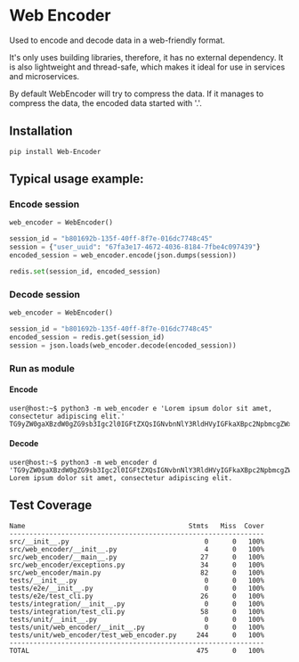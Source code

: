 # Web Encoder

Used to encode and decode data in a web-friendly format.

It's only uses building libraries, therefore, it has no external dependency.
It is also lightweight and thread-safe, which makes it ideal for use in services and microservices.

By default WebEncoder will try to compress the data.
If it manages to compress the data, the encoded data started with '.'.

## Installation
```console
pip install Web-Encoder
```

## Typical usage example:


### Encode session
```python
web_encoder = WebEncoder()

session_id = "b801692b-135f-40ff-8f7e-016dc7748c45"
session = {"user_uuid": "67fa3e17-4672-4036-8184-7fbe4c097439"}
encoded_session = web_encoder.encode(json.dumps(session))

redis.set(session_id, encoded_session)
```

### Decode session
```python
web_encoder = WebEncoder()

session_id = "b801692b-135f-40ff-8f7e-016dc7748c45"
encoded_session = redis.get(session_id)
session = json.loads(web_encoder.decode(encoded_session))

```

### Run as module

#### Encode
```console
user@host:~$ python3 -m web_encoder e 'Lorem ipsum dolor sit amet, consectetur adipiscing elit.'
TG9yZW0gaXBzdW0gZG9sb3Igc2l0IGFtZXQsIGNvbnNlY3RldHVyIGFkaXBpc2NpbmcgZWxpdC4
```

#### Decode
```console
user@host:~$ python3 -m web_encoder d 'TG9yZW0gaXBzdW0gZG9sb3Igc2l0IGFtZXQsIGNvbnNlY3RldHVyIGFkaXBpc2NpbmcgZWxpdC4'
Lorem ipsum dolor sit amet, consectetur adipiscing elit.
```

## Test Coverage
```
Name                                         Stmts   Miss  Cover
----------------------------------------------------------------
src/__init__.py                                  0      0   100%
src/web_encoder/__init__.py                      4      0   100%
src/web_encoder/__main__.py                     27      0   100%
src/web_encoder/exceptions.py                   34      0   100%
src/web_encoder/main.py                         82      0   100%
tests/__init__.py                                0      0   100%
tests/e2e/__init__.py                            0      0   100%
tests/e2e/test_cli.py                           26      0   100%
tests/integration/__init__.py                    0      0   100%
tests/integration/test_cli.py                   58      0   100%
tests/unit/__init__.py                           0      0   100%
tests/unit/web_encoder/__init__.py               0      0   100%
tests/unit/web_encoder/test_web_encoder.py     244      0   100%
----------------------------------------------------------------
TOTAL                                          475      0   100%
```
